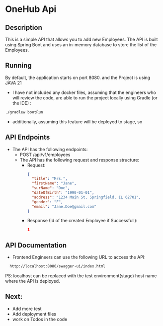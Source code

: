 # OneHub Api

## Description
This is a simple API that allows you to add new Employees. The API is built using Spring Boot and uses an in-memory database to store the list of the Employees.


## Running
By default, the application starts on port 8080. and the Project is using JAVA 21

- I have not included any docker files, assuming that the engineers who will review the code, are able to run the project locally using Gradle (or the IDE) :
```sh
./gradlew bootRun
```

- additionally, assuming this feature will be deployed to stage, so 
## API Endpoints
- The API has the following endpoints:
  - POST /api/v1/employees
  - The API has the following request and response structure:
    - Request:
      ```json
      {
        "title": "Mrs.",
        "firstName": "Jane",
        "surName": "Doe",
        "dateOfBirth": "1990-01-01",
        "address": "1234 Main St, Springfield, IL 62701",
        "gender": "F",
        "email": "Jane.Doe@gmail.com"
      }
      ```  
    - Response (Id of the created Employee if Successfull):
        ```json
        1
        ``` 
## API Documentation
- Frontend Engineers can use the following URL to access the API:
```sh
  http://localhost:8080/swagger-ui/index.html
```
PS: localhost can be replaced with the test environment(stage) host name where the API is deployed.


## Next:
  - Add more test
  - Add deployment files
  - work on Todos in the code